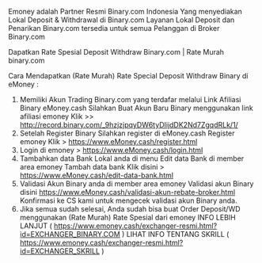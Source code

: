 Emoney adalah Partner Resmi Binary.com Indonesia Yang menyediakan Lokal Deposit & Withdrawal di Binary.com
Layanan Lokal Deposit dan Penarikan Binary.com tersedia untuk semua Pelanggan di Broker Binary.com


Dapatkan Rate Spesial Deposit Withdraw Binary.com | Rate Murah binary.com


Cara Mendapatkan (Rate Murah) Rate Special Deposit Withdraw Binary di eMoney :


1. Memiliki Akun Trading Binary.com yang terdafar melalui Link Afiliasi Binary eMoney.cash
Silahkan Buat Akun Baru Binary menggunakan link afiliasi emoney 
Klik >> http://record.binary.com/_9hzjzjpqyDW6tyDIijdDK2Nd7ZgqdRLk/1/
2. Setelah Register Binary Silahkan register di eMoney.cash
Register emoney Klik > https://www.eMoney.cash/register.html
3. Login di emoney > https://www.eMoney.cash/login.html
4. Tambahkan data Bank Lokal anda di menu Edit data Bank di member area emoney 
Tambah data bank Klik disini > https://www.eMoney.cash/edit-data-bank.html
5. Validasi Akun Binary anda di member area emoney
Validasi akun Binary disini https://www.eMoney.cash/validasi-akun-rebate-broker.html 
Konfirmasi ke CS kami untuk mengecek validasi akun Binary anda.
6. Jika semua sudah selesai, Anda sudah bisa buat Order Deposit/WD menggunakan (Rate Murah) Rate Spesial dari emoney
INFO LEBIH LANJUT ( https://www.emoney.cash/exchanger-resmi.html?id=EXCHANGER_BINARY.COM )
LIHAT INFO TENTANG SKRILL ( https://www.emoney.cash/exchanger-resmi.html?id=EXCHANGER_SKRILL )
